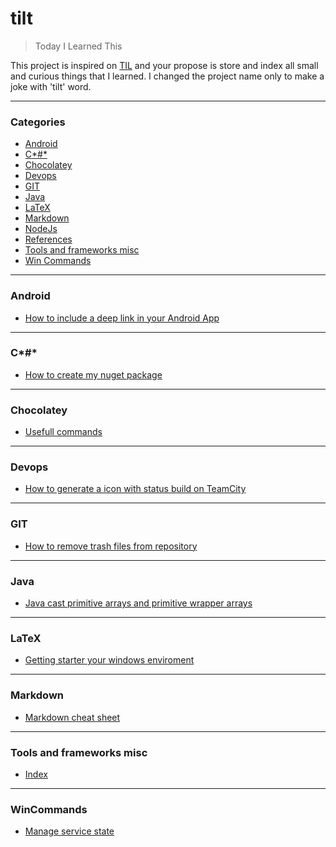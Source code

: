 # tilt

> Today I Learned This

This project is inspired on [TIL](https://github.com/jbranchaud/til) and your propose is store and index all small and curious things that I learned.
I changed the project name only to make a joke with 'tilt' word.

---

### Categories

* [Android](#android)
* [C*#*](#c*#*)
* [Chocolatey](#chocolatey)
* [Devops](#devops)
* [GIT](#git)
* [Java](#java)
* [LaTeX](#latex)
* [Markdown](#markdown)
* [NodeJs](#nodejs)
* [References](#references)
* [Tools and frameworks misc](#toolsandframeworksmisc)
* [Win Commands](#wincommands)

---

### Android

- [How to include a deep link in your Android App](/android/how-to-include-deep-link.md)

---

### C*#*

- [How to create my nuget package](/c#/create-a-nuget-package.md)

---

### Chocolatey

- [Usefull commands](/chocolatey/usefull-commands.md)

---

### Devops

- [How to generate a icon with status build on TeamCity](/devops/teamcity/generate-status-build-widget.md)

---

### GIT

- [How to remove trash files from repository](/git/remove-trash-files.md)

---

### Java

- [Java cast primitive arrays and primitive wrapper arrays](/java/array-utils-to-cast-array.md)

---

### LaTeX

- [Getting starter your windows enviroment](/latex/get-starter-windows-enviroment.md)


---

### Markdown

- [Markdown cheat sheet](/markdown/markdown-cheat-sheet.md)

---

### Tools and frameworks misc

- [Index](/tools_and_frameworks/index.md)

---

### WinCommands

- [Manage service state](/wincommands/manage-service-state.md)
